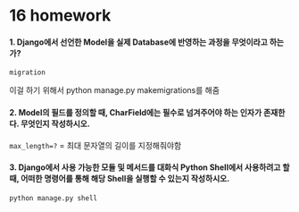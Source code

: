 # 16 homework


#### 1. Django에서 선언한 Model을 실제 Database에 반영하는 과정을 무엇이라고 하는가?
`migration`

이걸 하기 위해서 python manage.py makemigrations를 해줌

#### 2. Model의 필드를 정의할 때, CharField에는 필수로 넘겨주어야 하는 인자가 존재한다. 무엇인지 작성하시오.
`max_length=?` = 최대 문자열의 길이를 지정해줘야함



#### 3. Django에서 사용 가능한 모듈 및 메서드를 대화식 Python Shell에서 사용하려고 할 때, 어떠한 명령어를 통해 해당 Shell을 실행할 수 있는지 작성하시오.

`python manage.py shell`

